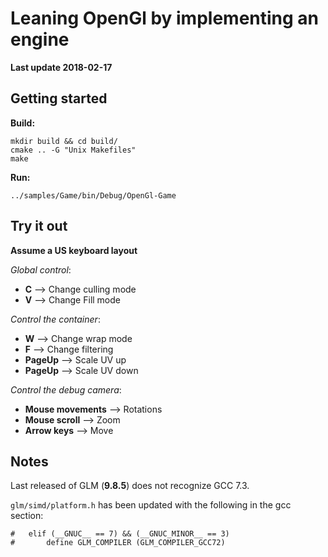 # Leaning OpenGl by implementing an engine

**Last update 2018-02-17**

## Getting started

**Build:**
```
mkdir build && cd build/
cmake .. -G "Unix Makefiles"
make
```

**Run:**
```
../samples/Game/bin/Debug/OpenGl-Game
```



## Try it out

**Assume a US keyboard layout**

*Global control*:

  - **C** --> Change culling mode
  - **V** --> Change Fill mode


*Control the container*:

  - **W** --> Change wrap mode
  - **F** --> Change filtering
  - **PageUp** --> Scale UV up
  - **PageUp** --> Scale UV down


*Control the debug camera*:

  - **Mouse movements** --> Rotations
  - **Mouse scroll**    --> Zoom
  - **Arrow keys**      --> Move


## Notes

Last released of GLM (**9.8.5**) does not recognize GCC 7.3.

`glm/simd/platform.h` has been updated with the following in the gcc section:
```
#   elif (__GNUC__ == 7) && (__GNUC_MINOR__ == 3)
#       define GLM_COMPILER (GLM_COMPILER_GCC72)
```
